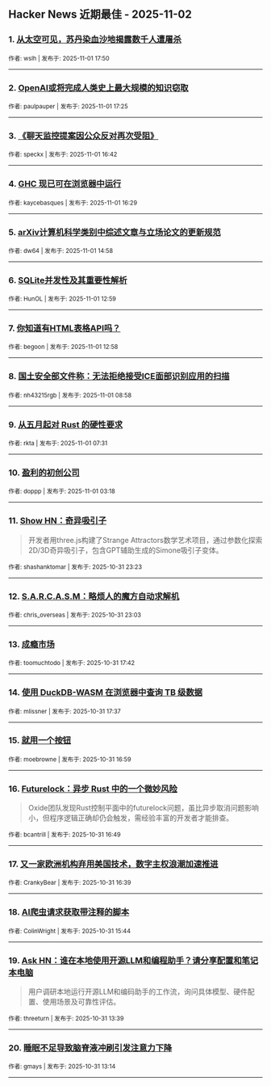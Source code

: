 ## Hacker News 近期最佳 - 2025-11-02


### 1. [从太空可见，苏丹染血沙地揭露数千人遭屠杀](https://news.ycombinator.com/item?id=45783699)

<sub>作者: wslh | 发布于: 2025-11-01 17:50</sub>

---

### 2. [OpenAI或将完成人类史上最大规模的知识窃取](https://news.ycombinator.com/item?id=45783470)

<sub>作者: paulpauper | 发布于: 2025-11-01 17:25</sub>

---

### 3. [《聊天监控提案因公众反对再次受阻》](https://news.ycombinator.com/item?id=45783114)

<sub>作者: speckx | 发布于: 2025-11-01 16:42</sub>

---

### 4. [GHC 现已可在浏览器中运行](https://news.ycombinator.com/item?id=45782981)

<sub>作者: kaycebasques | 发布于: 2025-11-01 16:29</sub>

---

### 5. [arXiv计算机科学类别中综述文章与立场论文的更新规范](https://news.ycombinator.com/item?id=45782136)

<sub>作者: dw64 | 发布于: 2025-11-01 14:58</sub>

---

### 6. [SQLite并发性及其重要性解析](https://news.ycombinator.com/item?id=45781298)

<sub>作者: HunOL | 发布于: 2025-11-01 12:59</sub>

---

### 7. [你知道有HTML表格API吗？](https://news.ycombinator.com/item?id=45781293)

<sub>作者: begoon | 发布于: 2025-11-01 12:58</sub>

---

### 8. [国土安全部文件称：无法拒绝接受ICE面部识别应用的扫描](https://news.ycombinator.com/item?id=45780228)

<sub>作者: nh43215rgb | 发布于: 2025-11-01 08:58</sub>

---

### 9. [从五月起对 Rust 的硬性要求](https://news.ycombinator.com/item?id=45779860)

<sub>作者: rkta | 发布于: 2025-11-01 07:31</sub>

---

### 10. [盈利的初创公司](https://news.ycombinator.com/item?id=45778984)

<sub>作者: doppp | 发布于: 2025-11-01 03:18</sub>

---

### 11. [Show HN：奇异吸引子](https://news.ycombinator.com/item?id=45777810)
> 开发者用three.js构建了Strange Attractors数学艺术项目，通过参数化探索2D/3D奇异吸引子，包含GPT辅助生成的Simone吸引子变体。

<sub>作者: shashanktomar | 发布于: 2025-10-31 23:23</sub>

---

### 12. [S.A.R.C.A.S.M：略烦人的魔方自动求解机](https://news.ycombinator.com/item?id=45777682)

<sub>作者: chris_overseas | 发布于: 2025-10-31 23:03</sub>

---

### 13. [成瘾市场](https://news.ycombinator.com/item?id=45774640)

<sub>作者: toomuchtodo | 发布于: 2025-10-31 17:42</sub>

---

### 14. [使用 DuckDB-WASM 在浏览器中查询 TB 级数据](https://news.ycombinator.com/item?id=45774571)

<sub>作者: mlissner | 发布于: 2025-10-31 17:37</sub>

---

### 15. [就用一个按钮](https://news.ycombinator.com/item?id=45774182)

<sub>作者: moebrowne | 发布于: 2025-10-31 16:59</sub>

---

### 16. [Futurelock：异步 Rust 中的一个微妙风险](https://news.ycombinator.com/item?id=45774086)
> Oxide团队发现Rust控制平面中的futurelock问题，虽比异步取消问题影响小，但程序逻辑正确却仍会触发，需经验丰富的开发者才能排查。

<sub>作者: bcantrill | 发布于: 2025-10-31 16:49</sub>

---

### 17. [又一家欧洲机构弃用美国技术，数字主权浪潮加速推进](https://news.ycombinator.com/item?id=45773974)

<sub>作者: CrankyBear | 发布于: 2025-10-31 16:39</sub>

---

### 18. [AI爬虫请求获取带注释的脚本](https://news.ycombinator.com/item?id=45773347)

<sub>作者: ColinWright | 发布于: 2025-10-31 15:44</sub>

---

### 19. [Ask HN：谁在本地使用开源LLM和编程助手？请分享配置和笔记本电脑](https://news.ycombinator.com/item?id=45771870)
> 用户调研本地运行开源LLM和编码助手的工作流，询问具体模型、硬件配置、使用场景及可靠性评估。

<sub>作者: threeturn | 发布于: 2025-10-31 13:39</sub>

---

### 20. [睡眠不足导致脑脊液冲刷引发注意力下降](https://news.ycombinator.com/item?id=45771636)

<sub>作者: gmays | 发布于: 2025-10-31 13:14</sub>

---
